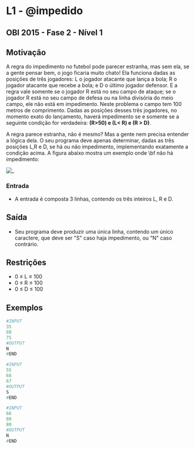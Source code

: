 # L1 - @impedido

## OBI 2015 - Fase 2 - Nível 1

## Motivação

A regra do impedimento no futebol pode parecer estranha, mas sem ela, se a gente pensar bem, o jogo ficaria muito chato! Ela funciona dadas as posições de três jogadores: L o jogador atacante que lança a bola; R o jogador atacante que recebe a bola; e D o último jogador defensor. E a regra vale somente se o jogador R está no seu campo de ataque; se o jogador R está no seu campo de defesa ou na linha divisória do meio campo, ele não está em impedimento. Neste problema o campo tem 100 metros de comprimento. Dadas as posições desses três jogadores, no momento exato do lançamento, haverá impedimento se e somente se a seguinte condição for verdadeira: **(R>50) e (L< R) e (R > D)**.

A regra parece estranha, não é mesmo? Mas a gente nem precisa entender a lógica dela. O seu programa deve apenas determinar, dadas as três posições L,R e D, se há ou não impedimento, implementando exatamente a condição acima. A figura abaixo mostra um exemplo onde \\bf não há impedimento:

![_](https://raw.githubusercontent.com/qxcodefup/arcade/master/base/impedido/cover.jpg)

### Entrada

- A entrada é composta 3 linhas, contendo os três inteiros L, R e D.

## Saída

- Seu programa deve produzir uma única linha, contendo um único caractere, que deve ser "S" caso haja impedimento, ou "N" caso contrário.

## Restrições

- 0 ≤ L ≤ 100
- 0 ≤ R ≤ 100
- 0 ≤ D ≤ 100

## Exemplos

``` py
#INPUT
35
60
75
#OUTPUT
N
#END
```

```py
#INPUT
55
68
67
#OUTPUT
S
#END
```

```py
#INPUT
66
80
80
#OUTPUT
N
#END
```
